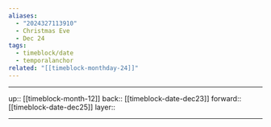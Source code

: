 ```yaml
---
aliases:
  - "2024327113910"
  - Christmas Eve
  - Dec 24
tags:
  - timeblock/date
  - temporalanchor
related: "[[timeblock-monthday-24]]"
---
```




***

up:: [[timeblock-month-12]]
back:: [[timeblock-date-dec23]]
forward:: [[timeblock-date-dec25]]
layer:: 

***

